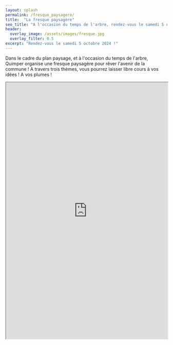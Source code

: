```yaml
---
layout: splash
permalink: /fresque_paysagere/
title:  "La fresque paysagère"
seo_title: "A l'occasion du temps de l'arbre, rendez-vous le samedi 5 octobre 2024 à Quimper pour rêver l'avenir !"
header:
  overlay_image: /assets/images/fresque.jpg
  overlay_filter: 0.5
excerpt: "Rendez-vous le samedi 5 octobre 2024 !"
---
```


Dans le cadre du plan paysage, et à l'occasion du temps de l'arbre, Quimper organise une fresque paysagère pour rêver l'avenir de la commune ! 
A travers trois thèmes, vous pourrez laisser libre cours à vos idées ! A vos plumes !

<iframe src="https://framaforms.org/inscriptions-a-la-fresque-paysagere-1722260104" width="100%" height="800" border="0"></iframe>



